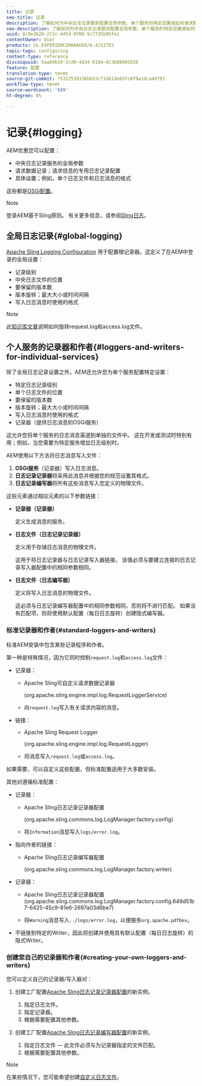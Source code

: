 ```yaml
---
title: 记录
seo-title: 记录
description: 了解如何为中央日志记录服务配置全局参数、单个服务的特定设置或如何请求数据记录。
seo-description: 了解如何为中央日志记录服务配置全局参数、单个服务的特定设置或如何请求数据记录。
uuid: 8c9e3628-2f2c-445d-9706-5c7725b85fe2
contentOwner: User
products: SG_EXPERIENCEMANAGER/6.4/SITES
topic-tags: configuring
content-type: reference
discoiquuid: 5aa69b10-2cd0-4d34-8104-8c3b88405926
feature: 配置
translation-type: tm+mt
source-git-commit: 75312539136bb53cf1db1de03fc0f9a1dca49791
workflow-type: tm+mt
source-wordcount: '689'
ht-degree: 0%

---
```



# 记录{#logging}

AEM优惠您可以配置：

* 中央日志记录服务的全局参数
* 请求数据记录；请求信息的专用日志记录配置
* 具体设置；例如，单个日志文件和日志消息的格式

这些都是[OSGi配置](/help/sites-deploying/configuring-osgi.md)。

>[!NOTE]
>
>登录AEM基于Sling原则。 有关更多信息，请参阅[Sling日志](https://sling.apache.org/site/logging.html)。

## 全局日志记录{#global-logging}

[Apache Sling Logging Configuration](/help/sites-deploying/osgi-configuration-settings.md) 用于配置根记录器。这定义了在AEM中登录的全局设置：

* 记录级别
* 中央日志文件的位置
* 要保留的版本数
* 版本旋转；最大大小或时间间隔
* 写入日志消息时使用的格式

>[!NOTE]
>
>此[知识库文章](https://helpx.adobe.com/experience-manager/kb/HowToRotateRequestAndAccessLog.html)说明如何旋转request.log和access.log文件。

## 个人服务的记录器和作者{#loggers-and-writers-for-individual-services}

除了全局日志记录设置之外，AEM还允许您为单个服务配置特定设置：

* 特定日志记录级别
* 单个日志文件的位置
* 要保留的版本数
* 版本旋转；最大大小或时间间隔
* 写入日志消息时使用的格式
* 记录器（提供日志消息的OSGi服务）

这允许您将单个服务的日志消息渠道到单独的文件中。 这在开发或测试时特别有用；例如，当您需要为特定服务增加日志级别时。

AEM使用以下方法将日志消息写入文件：

1. **OSGi服务**（记录器）写入日志消息。
1. **日志记录记录器**&#x200B;将采用此消息并根据您的规范设置其格式。
1. **日志记录编写器**&#x200B;将所有这些消息写入您定义的物理文件。

这些元素通过相应元素的以下参数链接：

* **记录器（记录器）**

   定义生成消息的服务。

* **日志文件（日志记录记录器）**

   定义用于存储日志消息的物理文件。

   这用于将日志记录器与日志记录写入器链接。 该值必须与要建立连接的日志记录写入器配置中的相同参数相同。

* **日志文件（日志编写器）**

   定义将写入日志消息的物理文件。

   这必须与日志记录编写器配置中的相同参数相同，否则将不进行匹配。 如果没有匹配项，则将使用默认配置（每日日志旋转）创建隐式编写器。

### 标准记录器和作者{#standard-loggers-and-writers}

标准AEM安装中包含某些记录程序和作者。

第一种是特殊情况，因为它同时控制`request.log`和`access.log`文件：

* 记录器：

   * Apache Sling可自定义请求数据记录器

      (org.apache.sling.engine.impl.log.RequestLoggerService)

   * 向`request.log`写入有关请求内容的消息。

* 链接：

   * Apache Sling Request Logger

      (org.apache.sling.engine.impl.log.RequestLogger)

   * 将消息写入`request.log`或`access.log`。

如果需要，可以自定义这些配置，但标准配置适用于大多数安装。

其他对遵循标准配置：

* 记录器：

   * Apache Sling日志记录记录器配置

      (org.apache.sling.commons.log.LogManager.factory.config)

   * 将`Information`消息写入`logs/error.log`。

* 指向作者的链接：

   * Apache Sling日志记录编写器配置

      (org.apache.sling.commons.log.LogManager.factory.writer)

* 记录器：

   * Apache Sling日志记录记录器配置
(org.apache.sling.commons.log.LogManager.factory.config.649d51b7-6425-45c9-81e6-2697a03d6be7)

   * 将`Warning`消息写入`../logs/error.log`，以便服务`org.apache.pdfbox`。

* 不链接到特定的Writer，因此将创建并使用具有默认配置（每日日志旋转）的隐式Writer。

### 创建您自己的记录器和作者{#creating-your-own-loggers-and-writers}

您可以定义自己的记录器/写入器对：

1. 创建工厂配置[Apache Sling日志记录记录器配置](/help/sites-deploying/osgi-configuration-settings.md)的新实例。

   1. 指定日志文件。
   1. 指定记录器。
   1. 根据需要配置其他参数。

1. 创建工厂配置[Apache Sling日志记录编写器配置](/help/sites-deploying/osgi-configuration-settings.md)的新实例。

   1. 指定日志文件 — 此文件必须与为记录器指定的文件匹配。
   1. 根据需要配置其他参数。

>[!NOTE]
>
>在某些情况下，您可能希望创建[自定义日志文件](/help/sites-deploying/monitoring-and-maintaining.md#create-a-custom-log-file)。

